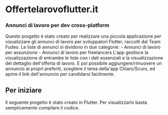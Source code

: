 # Offertelarovoflutter.it
### Annunci di lavoro per dev cross-platform

Questo progetto è stato creato per realizzare una piccola applicazione per visualizzare gli annunci di lavoro per sviluppatori Flutter, raccolti dal Team Fudeo. 
Le liste di annunci si dividono in due categorie: 
    - Annunci di lavoro per assunzione
    - Annunci di lavoro per freelancers
L'app gestisce la visualizzazione di entrambe le liste con i dati essenziali e la visualizzazione del dettaglio dell'offerta di lavoro. E poi possibile aggiungere/rimuovere un annuncio ai propri preferiti, scegliere il tema della'app Chiaro/Scuro, ed aprire il link dell'annuncio per candidarsi facilmente. 

## Per iniziare

Il seguente progetto è stato creato in Flutter. Per visualizzarlo basta semplicemente compilare il codice.

